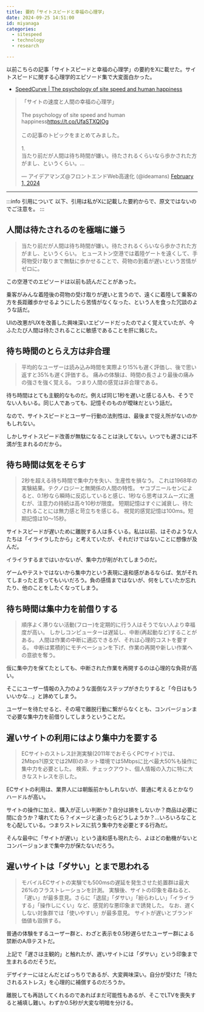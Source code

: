 ```yaml
---
title: 要約「サイトスピードと幸福の心理学」
date: 2024-09-25 14:51:00
id: miyanaga
categories:
  - sitespeed
  - technology
  - research

---
```


以前こちらの記事「サイトスピードと幸福の心理学」の要約をXに載せた。サイトスピードに関する心理学的エピソード集で大変面白かった。

- [SpeedCurve | The psychology of site speed and human happiness](https://www.speedcurve.com/blog/psychology-site-speed/)

<blockquote class="twitter-tweet"><p lang="ja" dir="ltr">「サイトの速度と人間の幸福の心理学」<br><br>The psychology of site speed and human happiness<a href="https://t.co/UfaSTXQIOg">https://t.co/UfaSTXQIOg</a><br><br>この記事のトピックをまとめてみました。<br><br>1.<br>当たり前だが人間は待ち時間が嫌い。待たされるくらいなら歩かされた方がまし、というくらい。…</p>&mdash; アイデアマンズ@フロントエンドWeb高速化 (@ideamans) <a href="https://twitter.com/ideamans/status/1752935983849562562?ref_src=twsrc%5Etfw">February 1, 2024</a></blockquote> <component is="script" async src="https://platform.twitter.com/widgets.js" charset="utf-8"></component>

---

:::info 引用について
以下、引用は私がXに記載した要約からで、原文ではないのでご注意を。
:::

## 人間は待たされるのを極端に嫌う

> 当たり前だが人間は待ち時間が嫌い。待たされるくらいなら歩かされた方がまし、というくらい。
> ヒューストン空港では着陸ゲートを遠くして、手荷物受け取りまで無駄に歩かせることで、荷物の到着が遅いという苦情がゼロに。

この空港でのエピソードは以前も読んだことがあった。

乗客がみんな着陸後の荷物の受け取りが遅いと言うので、遠くに着陸して乗客の方を長距離歩かせるようにしたら苦情がなくなった、という人を食った冗談のような話だ。

UIの改悪がUXを改善した興味深いエピソードだったのでよく覚えていたが、今ふたたび人間は待たされることに敏感であることを肝に銘じた。

## 待ち時間のとらえ方は非合理

> 平均的なユーザーは読み込み時間を実際より15%も遅く評価し、後で思い返すと35%も遅く評価する。
> 痛みの体験は、時間の長さより最後の痛みの強さを強く覚える。
> つまり人間の感覚は非合理である。

待ち時間はとても主観的なものだ。例えば同じ1秒を遅いと感じる人も、そうでない人もいる。同じ人であっても、記憶そのものが曖昧だという話だ。

なので、サイトスピードとユーザー行動の法則性は、最後まで捉え所がないのかもしれない。

しかしサイトスピード改善が無駄になることは決してない。いつでも遅さには不満が生まれるのだから。

## 待ち時間は気をそらす

> 2秒を超える待ち時間で集中力を失い、生産性を損なう。
> これは1968年の実験結果。テクノロジーと無関係の人間の特性。
> ヤコブニールセンによると、0.1秒なら瞬時に反応していると感じ、1秒なら思考はスムーズに進むが、注意力の持続は高々10秒が限度。
> 短期記憶はすぐに減衰し、待たされることには無力感と苛立ちを感じる。
> 視覚的感覚記憶は100ms。短期記憶は10〜15秒。

サイトスピードが遅いために離脱する人は多くいる。私は以前、はそのような人たちは「イライラしたから」と考えていたが、それだけではないことに想像が及んだ。

イライラするまではいかないが、集中力が削がれてしまうのだ。

ゲームやテストではないから集中力という表現に違和感があるならば、気がそれてしまったと言ってもいいだろう。負の感情まではないが、何をしていたか忘れたり、他のことをしたくなってしまう。

## 待ち時間は集中力を前借りする

> 順序よく滞りない活動(フロー)を定期的に行う人はそうでない人より幸福度が高い。
> しかしコンピューターは遅延し、中断(再起動など)することがある。
> 人間は作業の中断に適応できるが、それは心理的コストを要する。
> 中断は累積的にモチベーションを下げ、作業の再開や新しい作業への意欲を奪う。

仮に集中力を保てたとしても、中断された作業を再開するのは心理的な負荷が高い。

そこにユーザー情報の入力のような面倒なステップがきたりすると「今日はもういいかな…」と諦めてしまう。

ユーザーを待たせると、その場で離脱行動に繋がらなくとも、コンバージョンまで必要な集中力を前借りしてしまうということだ。

## 遅いサイトの利用にはより集中力を要する

> ECサイトのストレス計測実験(2011年でおそらくPCサイト)では、2Mbps?(原文では2MB)のネット環境では5Mbpsに比べ最大50%も操作に集中力を必要とした。
> 検索、チェックアウト、個人情報の入力に特に大きなストレスを示した。

ECサイトの利用は、業界人には朝飯前かもしれないが、普通に考えるとかなりハードルが高い。

サイトの操作に加え、購入が正しい判断か？自分は損をしないか？商品は必要に間に合うか？壊れてたら？イメージと違ったらどうしようか？…いろいろなことを心配している。つまりストレスに抗う集中力を必要とする行為だ。

そんな最中に「サイトが遅い」という違和感も現れたら、よほどの動機がないとコンバージョンまで集中力が保たないだろう。

## 遅いサイトは「ダサい」とまで思われる

> モバイルECサイトの実験でも500msの遅延を発生させた処置群は最大26%のフラストレーションを計測。
> 実験後、サイトの印象を尋ねると、「遅い」が最多意見。さらに「退屈」「ダサい」「紛らわしい」「イライラする」「操作しにくい」など、感覚的な悪印象まで誘発した。
> なお、遅くしない対象群では「使いやすい」が最多意見。
> サイトが遅いとブランド価値も毀損する。

普通の体験をするユーザー群と、わざと表示を0.5秒遅らせたユーザー群による禁断のA/Bテストだ。

上記で「遅さは主観的」と触れたが、遅いサイトには「ダサい」という印象まで生まれるのだそうだ。

デザイナーにはとんだとばっちりであるが、大変興味深い。自分が受けた「待たされるストレス」を心理的に補償するのだろうか。

離脱しても再訪してくれるのであればまだ可能性もあるが、そこでLTVを喪失すると補填し難い。わずか0.5秒が大変な明暗を分ける。
